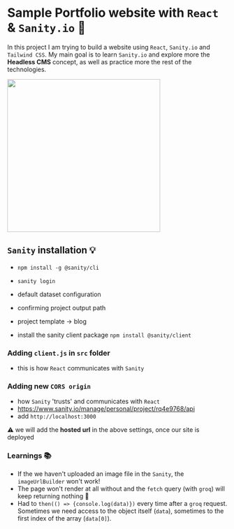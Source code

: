 # Sample Portfolio website with `React` & `Sanity.io` 🐚

In this project I am trying to build a website using `React`, `Sanity.io` and `Tailwind CSS`. My main goal is to learn `Sanity.io` and explore more the **Headless CMS** concept, as well as practice more the rest of the technologies.

<img src='https://media.giphy.com/media/l2JeaBhNoapQTW5PO/giphy.gif' width=350>

## `Sanity` installation 💡

- `npm install -g @sanity/cli`
- `sanity login`
- default dataset configuration
- confirming project output path
- project template -> blog

- install the sanity client package
  `npm install @sanity/client`

### Adding `client.js` in `src` folder

- this is how `React` communicates with `Sanity`

### Adding new `CORS origin`

- how `Sanity` 'trusts' and communicates with `React`
- https://www.sanity.io/manage/personal/project/rq4e9768/api
- add `http://localhost:3000`

⚠️ we will add the **hosted url** in the above settings, once our site is deployed

### Learnings 📚
- If the we haven't uploaded an image file in the `Sanity`, the `imageUrlBuilder` won't work!
- The page won't render at all without and the `fetch` query (with `groq`) will keep returning nothing 🤔
- Had to `then(() => {console.log(data)})` every time after a `groq` request. Sometimes we need access to the object itself (`data`), sometimes to the first index of the array (`data[0]`).
                                                                                                
